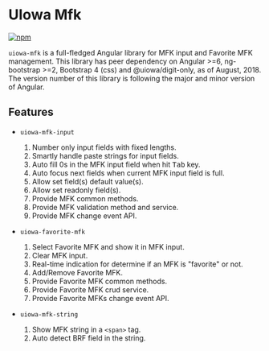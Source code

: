 # UIowa Mfk

[![npm](https://img.shields.io/npm/v/@uiowa/uiowa-mfk.svg?style=flat-square)](https://www.npmjs.com/package/@uiowa/uiowa-mfk)

`uiowa-mfk` is a full-fledged Angular library for MFK input and Favorite MFK management. This library has peer dependency on Angular >=6, ng-bootstrap >=2, Bootstrap 4 (css) and @uiowa/digit-only, as of August, 2018. The version number of this library is following the major and minor version of Angular.

## Features

- `uiowa-mfk-input`

  1.  Number only input fields with fixed lengths.
  2.  Smartly handle paste strings for input fields.
  3.  Auto fill 0s in the MFK input field when hit <kbd>Tab</kbd> key.
  4.  Auto focus next fields when current MFK input field is full.
  5.  Allow set field(s) default value(s).
  6.  Allow set readonly field(s).
  7.  Provide MFK common methods.
  8.  Provide MFK validation method and service.
  9.  Provide MFK change event API.

- `uiowa-favorite-mfk`

  1.  Select Favorite MFK and show it in MFK input.
  2.  Clear MFK input.
  3.  Real-time indication for determine if an MFK is "favorite" or not.
  4.  Add/Remove Favorite MFK.
  5.  Provide Favorite MFK common methods.
  6.  Provide Favorite MFK crud service.
  7.  Provide Favorite MFKs change event API.

- `uiowa-mfk-string`

  1.  Show MFK string in a `<span>` tag.
  2.  Auto detect BRF field in the string.
